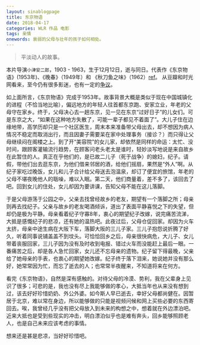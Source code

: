 ```yaml
---
layout: sinablogpage
title: 东京物语
date: 2018-04-17
categories: WLR 作品 电影
tags: 亲情
onewords: 衰弱的父母与壮年的孩子如何相处。
---
```

> 平淡动人的故事。

本片导演`小津安二郎`，1903 - 1963，生于12月12日，逝与同日。代表作《东京物语》(1953年)、《晚春》（1949年）和 《秋刀鱼之味》（1962）[ref](http://people.mtime.com/892966/)。
从豆瓣和时光网看来，至今仍有很多影迷，也有一定的[争议](https://movie.douban.com/subject/1291568/discussion/21645522/)。

如上面所言，《东京物语》完成于1953年。故事背景大概是类似于现在中国城镇化的进程（不恰当地比喻），偏远地方的年轻人往首都东京跑、安家立业，年老的父母守在家乡。终于，父母决心去一趟东京，见一见在东京“过好日子”的儿女们。可是东京之大，“如果在这种地方失散了，可能一辈子都见不着面了”。大儿子住在边缘地带，高学历却只是一个社区医生，周末本来准备带父母出去，却不想因为病人情况不稳定而取消出行，而且因妻子需要呆在家中处理事务（接诊？）而只得让父母继续闷在阁楼之上。到了开“美容院”的女儿家，却依然是同样的命运：太忙、没时间，跟顾客灌输流行趋势，在顾客问老头老太是谁时，轻妙淡写地说是来自故乡在此暂住的人。真正在乎他们的，是已故二儿子（死于战争）的媳妇，纪子。请假，带他们出去逛东京，为他们借来邻居的酒，给他们摇扇，果然是“外人”啊。从纪子家吃过晚饭，女儿和儿子合计给父母送去泡温泉，却订了便宜的旅馆，年老的父母不堪夜晚他人的聒噪，难以入眠。第二天，他们商量着，差不多了，该回去了吧。回到女儿的住处，女儿却因为要讲课，告知父母不能在这儿落脚。

于是父母游荡于公园之中，父亲去找曾经故乡的老友，期望有一个落脚之所；母亲则再去找纪子。父亲与故乡的老友喝酒倾诉，道出了表面平静喜悦之下的失望，但却仍是极为平静。母亲看着纪子守寡8年，衷心的期望纪子改嫁，说完痛苦流涕，大抵是感慨纪子的悲凉，还有她的温热吧。此夜过后，父母仓促回家。却因为火车太挤，母亲中途生病在大阪下车，落脚大阪的三儿子家。三儿子抱怨说折腾了好久，听着同事说铺盖盖不到坟头。可恰恰回乡之后，母亲很快病危，大儿子、女儿带着丧服回家，三儿子因为没有及时收到电报、错过火车而没能赶上最后一眼。一番痛苦之后，却是各人急忙回家，女儿还不忘母亲的遗物。纪子留下得最晚，父亲给了她母亲的手表，也衷心的期望她改嫁。纪子终于落下泪来，她说她并没有那么好，她常常因为忙，而忘了逝去的人；也常常半夜醒来，不知道将来在何方。

看完《东京物语》，自然是深有感触的。对待父母的冷漠、势利，我在父辈身上见识了很多；可悲的是，我也没有尽上我能够做的孝心，大抵当年也从来没有想到过，该去好好珍惜奶奶、外公外婆。如今斯人早已逝去，幸好父母都尚健在。因暂居于北京，难以常在身边，所以能够做的只能是视频问候和网上买些必要的东西寄回去。唉，我曾经几乎没有把父母放入到未来的构想之中，想着就在外边漂泊吧。近来大抵也是受到些现实的冲击，明白漂泊似乎也是难有奔头，回乡能够照顾老人，也是自己未来应该考虑的事情。

想来还是甚是悲凉，当好好珍惜吧。